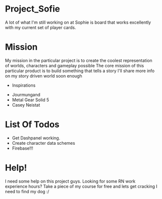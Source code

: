 # Project_Sofie
A lot of what I'm still working on at Sophie is board that works excellently with my current set of player cards.

# Mission
My mission in the particular project is to create the coolest representation of worlds, characters and gameplay possible 
The core mission of this particular product is to build something that tells a story
I'll share more info on my story driven world soon enough

* Inspirations
- Jourmungand
- Metal Gear Solid 5
- Casey Neistat 


# List Of Todos
- Get Dashpanel working. 
- Create character data schemes
- Firebase!!!

# Help!
I need some help on this project guys. Looking for some RN work experience hours?
Take a piece of my course for free and lets get cracking
I need to find my dog :/